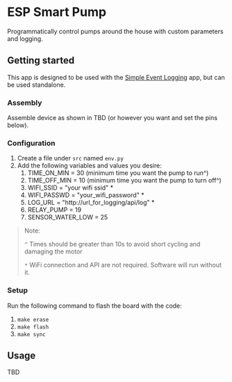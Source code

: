 # ESP Smart Pump

Programmatically control pumps around the house with custom parameters and logging.

## Getting started

This app is designed to be used with the [Simple Event Logging](https://github.com/mjlabe/simple_event_logging) app, but 
can be used standalone.

### Assembly

Assemble device as shown in TBD (or however you want and set the pins below).

### Configuration

1. Create a file under `src` named `env.py`
2. Add the following variables and values you desire:
   1. TIME_ON_MIN = 30 (minimum time you want the pump to run^)
   2. TIME_OFF_MIN = 10 (minimum time you want the pump to turn off^)
   3. WIFI_SSID = "your wifi ssid" *
   4. WIFI_PASSWD = "your_wifi_password" *
   5. LOG_URL = "http://url_for_logging/api/log" *
   6. RELAY_PUMP = 19
   7. SENSOR_WATER_LOW = 25

> Note:
> 
> `^` Times should be greater than 10s to avoid short cycling and damaging the motor
> 
> `*` WiFi connection and API are not required. Software will run without it.

### Setup

Run the following command to flash the board with the code:

1. `make erase`
2. `make flash`
3. `make sync`

## Usage

TBD